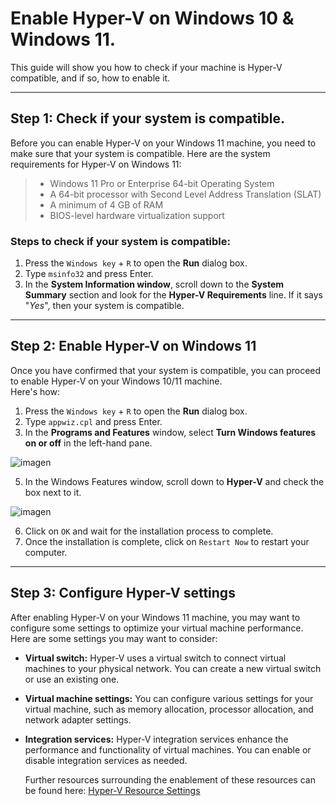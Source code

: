 # Enable Hyper-V on Windows 10 & Windows 11.
This guide will show you how to check if your machine is Hyper-V compatible, and if so, how to enable it.

---
 
## Step 1: Check if your system is compatible. 
Before you can enable Hyper-V on your Windows 11 machine, you need to make sure that your system is compatible. Here are the system requirements for Hyper-V on Windows 11:

>    - Windows 11 Pro or Enterprise 64-bit Operating System 
>    - A 64-bit processor with Second Level Address Translation (SLAT)
>    - A minimum of 4 GB of RAM
>    - BIOS-level hardware virtualization support

### Steps to check if your system is compatible:
1. Press the `Windows key` + `R` to open the **Run** dialog box.
2. Type `msinfo32` and press Enter.
3. In the **System Information window**, scroll down to the **System Summary** section and look for the **Hyper-V Requirements** line. If it says "_Yes_", then your system is compatible.

---

## Step 2: Enable Hyper-V on Windows 11
Once you have confirmed that your system is compatible, you can proceed to enable Hyper-V on your Windows 10/11 machine.   
Here's how:

1. Press the `Windows key` + `R` to open the **Run** dialog box.
2. Type `appwiz.cpl` and press Enter.
3. In the **Programs and Features** window, select **Turn Windows features on or off** in the left-hand pane.
       
![imagen](https://github.com/user-attachments/assets/bbcb685f-75e7-4e53-8b52-efc035ad8222)
   
5. In the Windows Features window, scroll down to **Hyper-V** and check the box next to it.
   
![imagen](https://github.com/user-attachments/assets/6e88e450-9ce3-4f82-93e3-b2bac1d99b96)

6. Click on `OK` and wait for the installation process to complete.
7. Once the installation is complete, click on `Restart Now` to restart your computer.

---

## Step 3: Configure Hyper-V settings
After enabling Hyper-V on your Windows 11 machine, you may want to configure some settings to optimize your virtual machine performance. Here are some settings you may want to consider:

- **Virtual switch:** Hyper-V uses a virtual switch to connect virtual machines to your physical network. You can create a new virtual switch or use an existing one.
 
- **Virtual machine settings:** You can configure various settings for your virtual machine, such as memory allocation, processor allocation, and network adapter settings.  
    
- **Integration services:** Hyper-V integration services enhance the performance and functionality of virtual machines. You can enable or disable integration services as needed.

  Further resources surrounding the enablement of these resources can be found here: [Hyper-V Resource Settings](https://learn.microsoft.com/es-es/training/modules/configure-manage-hyper-v/?WT.mc_id=academic-89565-abartolo)

